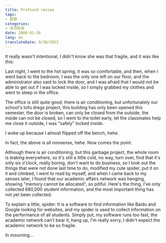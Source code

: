 ```yaml
---
title: Profound review
tags:
- 感想
categories:
- 冰河杂谈
date: 2008-01-26
lang: en
translateDate: 9/30/2023
---
```


It really wasn't intentional, I didn't know she was that fragile, and it was like this:

Last night, I went to the hot spring, it was so comfortable, and then, when I went back to the bedroom, I was the only one left on our floor, and the administrator also said to lock the door, and I was afraid that I would not be able to get out if I was locked inside, so I simply grabbed my clothes and went to sleep in the office.

The office is still quite good, there is air conditioning, but unfortunately our school's tofu dregs project, this building has only been opened this semester, the door is broken, can only be closed from the outside, the inside can not be closed, so I went to the toilet early, let the classmates help me close it outside, I was "safely" locked inside.

I woke up because I almost flipped off the bench, hehe.

In fact, the above is all nonsense, hehe. Now comes the point.

Although there is air conditioning, but this garbage project, the whole room is leaking everywhere, so it's still a little cold, no way, turn over, find that it's only six o'clock, really boring, don't want to do business, so I took out the things that were not done last time to do, modified my cute spider, put it on it and climbed, I went to read by myself, and when I came back to my senses later, I found that our academic affairs network was hanging, showing "memory cannot be allocated", so pitiful. Here's the thing, I've only collected 680,000 student information, and the most important thing has not yet been collected.

To explain a little, spider: It is a software to find information like Baidu and Google looking for websites, and my spider is used to collect information on the performance of all students. Simply put, my software runs too fast, the academic network can't bear it, hang up, I'm really sorry, I didn't expect the academic network to be so fragile.

In mourning...

